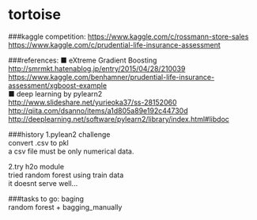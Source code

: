 # tortoise

###kaggle competition:
https://www.kaggle.com/c/rossmann-store-sales  
https://www.kaggle.com/c/prudential-life-insurance-assessment  

###references:
■ eXtreme Gradient Boosting  
http://smrmkt.hatenablog.jp/entry/2015/04/28/210039  
https://www.kaggle.com/benhamner/prudential-life-insurance-assessment/xgboost-example  
■ deep learning by pylearn2  
http://www.slideshare.net/yurieoka37/ss-28152060  
http://qiita.com/dsanno/items/a1d805a89e192c44730d 
http://deeplearning.net/software/pylearn2/library/index.html#libdoc

###history
1.pylean2 challenge  
convert .csv to pkl  
a csv file must be only numerical data.

2.try h2o module  
tried random forest using train data  
it doesnt serve well...   

###tasks to go:
baging  
random forest + bagging_manually
